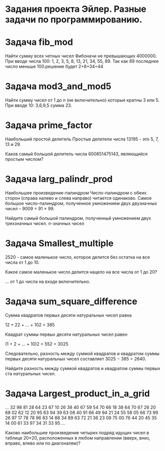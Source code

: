 # Задания проекта Эйлер. Разные задачи по программированию.

# Задача fib_mod
Найти сумму всех четных чисел Фибоначи не превышающих 4000000.
При вводе числа 100: 1, 2, 3, 5, 8, 13, 21, 34, 55, 89. Так как 89 последнее число меньше 100.решение будет 2+8+34=44

# Задача mod3_and_mod5 
Найти сумму чисел от 1 до n (не включительно) которые кратны 3 или 5.
При вводе 10: 3,6,9,5 сумма 23.

# Задача prime_factor
Наибольший простой делитель
Простые делители числа 13195 - это 5, 7, 13 и 29.

Каков самый большой делитель числа 600851475143, являющийся простым числом?

# Задача larg_palindr_prod
Наибольшее произведение-палиндром
Число-палиндром с обеих сторон (справа налево и слева направо) читается одинаково.
Самое большое число-палиндром, полученное умножением двух двузначных чисел – 9009 = 91 × 99.

Найдите самый большой палиндром, полученный умножением двух трехзначных чисел.
n-значных чисел

# Задача Smallest_multiple
2520 - самое маленькое число, которое делится без остатка на все числа от 1 до 10.

Какое самое маленькое число делится нацело на все числа от 1 до 20?

... от 1 до числа на входе включительно.

# Задача sum_square_difference
Сумма квадратов первых десяти натуральных чисел равна

12 + 22 + ... + 102 = 385

Квадрат суммы первых десяти натуральных чисел равен

(1 + 2 + ... + 10)2 = 552 = 3025

Следовательно, разность между суммой квадратов и квадратом суммы первых десяти натуральных чисел составляет 3025 − 385 = 2640.

Найдите разность между суммой квадратов и квадратом суммы первых ста натуральных чисел.

# Задача Largest_product_in_a_grid

...
32 98 81 28 64 23 67 10 26 38 40 67 59 54 70 66 18 38 64 70
67 26 20 68 02 62 12 20 95 63 94 39 63 08 40 91 66 49 94 21
24 55 58 05 66 73 99 26 97 17 78 78 96 83 14 88 34 89 63 72
21 36 23 09 75 00 76 44 20 45 35 14 00 61 33 97 34 31 33 95
...

Каково наибольшее произведение четырех подряд идущих чисел в таблице 20×20,
расположенных в любом направлении (вверх, вниз, вправо, влево или по диагоналям)?